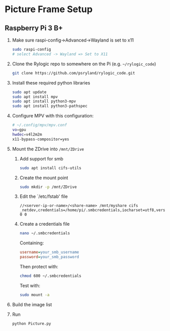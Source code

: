 # Picture Frame Setup

## Raspberry Pi 3 B+

1. Make sure raspi-config->Advanced->Wayland is set to x11

    ```sh
    sudo raspi-config
    # select Advanced -> Wayland => Set to X11
    ```

1. Clone the Rylogic repo to somewhere on the Pi (e.g. `~/rylogic_code`)

    ```sh
    git clone https://github.com/psryland/rylogic_code.git
    ```

1. Install these required python libraries

    ```sh
    sudo apt update
    sudo apt install mpv
    sudo apt install python3-mpv
    sudo apt install python3-pathspec
    ```

1. Configure MPV with this configuration:

    ```sh
    # ~/.config/mpv/mpv.conf
    vo=gpu
    hwdec=v4l2m2m
    x11-bypass-compositor=yes
    ```

1. Mount the ZDrive into `/mnt/ZDrive`
    1. Add support for smb

        ```sh
        sudo apt install cifs-utils
        ```

    1. Create the mount point

        ```sh
        sudo mkdir -p /mnt/ZDrive
        ```

    1. Edit the `/etc/fstab' file

        ```pgsql
        //<server-ip-or-name>/<share-name> /mnt/myshare cifs _netdev,credentials=/home/pi/.smbcredentials,iocharset=utf8,vers=3.0 0 0
        ```

    1. Create a credentials file

        ```sh
        nano ~/.smbcredentials
        ```

        Containing:

        ```ini
        username=your_smb_username
        password=your_smb_password
        ```

        Then protect with:

        ```sh
        chmod 600 ~/.smbcredentials
        ```

        Test with:

        ```sh
        sudo mount -a
        ```

1. Build the image list
1. Run

    ```py
    python Picture.py
    ```
